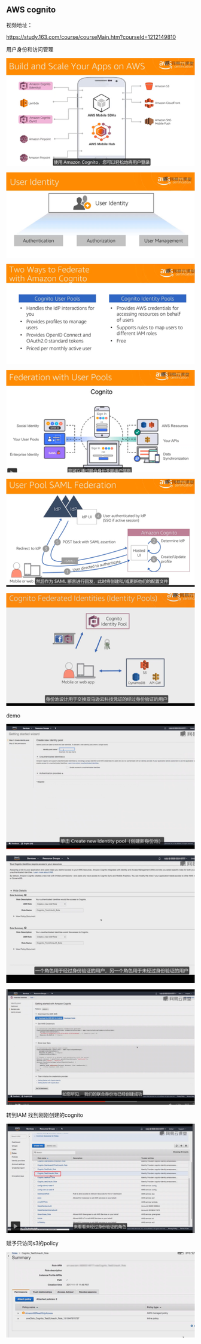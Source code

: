 ## AWS cognito

视频地址：

https://study.163.com/course/courseMain.htm?courseId=1212149810



用户身份和访问管理





![image-20211222112406505](_assets/AWS%20cognito/image-20211222112406505.png)



![image-20211222113153335](_assets/AWS%20cognito/image-20211222113153335.png)

![image-20211222112559203](_assets/AWS%20cognito/image-20211222112559203.png)



![image-20211222112648334](_assets/AWS%20cognito/image-20211222112648334.png)



![image-20211222112812895](_assets/AWS%20cognito/image-20211222112812895.png)









![image-20211222112838951](_assets/AWS%20cognito/image-20211222112838951.png)





demo



![image-20211222112923719](_assets/AWS%20cognito/image-20211222112923719.png)



![image-20211222112935852](_assets/AWS%20cognito/image-20211222112935852.png)





![image-20211222112940481](_assets/AWS%20cognito/image-20211222112940481.png)



转到IAM 找到刚刚创建的cognito

![image-20211222113023293](_assets/AWS%20cognito/image-20211222113023293.png)

赋予只访问s3的policy 

![image-20211222113057091](_assets/AWS%20cognito/image-20211222113057091.png)




